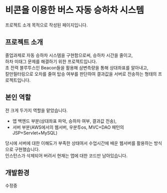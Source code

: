 

# 비콘을 이용한 버스 자동 승하차 시스템
프로젝트 소개 목적으로 작성된 페이지입니다.  

## 프로젝트 소개
졸업과제로 자동 승하차 시스템을 구현함으로써, 승하차 시간을 줄이고,  
하차 미태그 문제를 해결하기 위한 프로젝트입니다.  
초 전력 블루투스인 Beacon들을 활용해 삼변측량을 통해 상대좌표를 알아내고,  
칼만필터링으로 오차를 줄여 탑승 여부를 판단하여 
결과값을 서버로 전송하는 형태의 프로젝트입니다.

## 본인 역할
전 크게 두가지 역할을 맡았습니다.  
+ 앱 백엔드 부분(상대좌표 파악, 승하차 여부, 결과값 전송),  
+ 서버 부분(AWS에서의 웹서버, 우분투os, MVC+DAO 패턴의 JSP+Servlet+MySQL)  

당시에 서버에 대한 이해도가 부족한 상태여서 수업시간에 배운 웹서버를 활용하는 방식으로 구현했습니다.  
인스턴스가 삭제되어 버려서 현재는 앱에 대한 코드만 남아있습니다.

## 개발환경

 수정중

